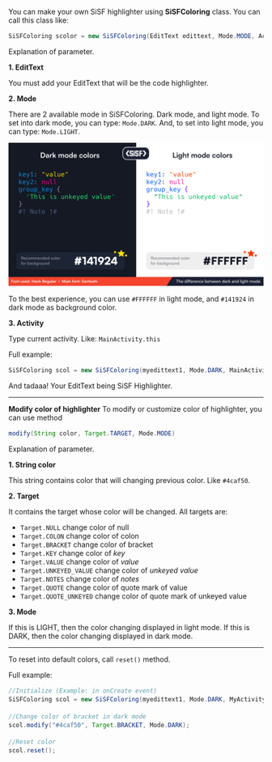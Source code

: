 You can make your own SiSF highlighter using **SiSFColoring** class. You can call this class like:
```java
SiSFColoring scolor = new SiSFColoring(EditText edittext, Mode.MODE, Activity activity);
```
Explanation of parameter.

**1. EditText**

You must add your EditText that will be the code highlighter.

**2. Mode**

There are 2 available mode in SiSFColoring. Dark mode, and light mode. To set into dark mode, you can type: `Mode.DARK`. And, to set into light mode, you can type: `Mode.LIGHT`.

![image](https://github.com/office-byteboost/SiSF-Formatter/blob/main/assets/New%20Project%20394%20%5BA2F388D%5D.png)

To the best experience, you can use `#FFFFFF` in light mode, and `#141924` in dark mode as background color.

**3. Activity**

Type current activity. Like: `MainActivity.this`

Full example:
```java
SiSFColoring scol = new SiSFColoring(myedittext1, Mode.DARK, MainActivity.this);
```
And tadaaa! Your EditText being SiSF Highlighter.
- - -
**Modify color of highlighter**
To modify or customize color of highlighter, you can use method
```java
modify(String color, Target.TARGET, Mode.MODE)
```
Explanation of parameter.

**1. String color**

This string contains color that will changing previous color. Like `#4caf50`.

**2. Target**

It contains the target whose color will be changed. All targets are:
- `Target.NULL` change color of null
- `Target.COLON` change color of colon
- `Target.BRACKET` change color of bracket
- `Target.KEY` change color of *key*
- `Target.VALUE` change color of *value*
- `Target.UNKEYED_VALUE` change color of *unkeyed value*
- `Target.NOTES` change color of *notes*
- `Target.QUOTE` change color of quote mark of value
- `Target.QUOTE_UNKEYED` change color of quote mark of unkeyed value

**3. Mode**

If this is LIGHT, then the color changing displayed in light mode. If this is DARK, then the color changing displayed in dark mode.
- - -
To reset into default colors, call `reset()` method.

Full example:
```java
//Initialize (Example: in onCreate event)
SiSFColoring scol = new SiSFColoring(myedittext1, Mode.DARK, MyActivity.this);

//Change color of bracket in dark mode
scol.modify("#4caf50", Target.BRACKET, Mode.DARK);

//Reset color
scol.reset();
```

